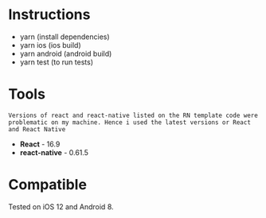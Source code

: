 # Instructions

- yarn (install dependencies)
- yarn ios (ios build)
- yarn android (android build)
- yarn test (to run tests)

# Tools

`Versions of react and react-native listed on the RN template code were problematic on my machine. Hence i used the latest versions or React and React Native`

* <b>React</b> - 16.9
* <b>react-native</b> - 0.61.5

# Compatible

Tested on iOS 12 and Android 8.
